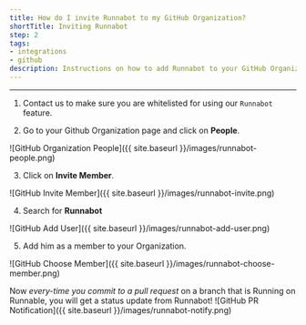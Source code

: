 ```yaml
---
title: How do I invite Runnabot to my GitHub Organization?
shortTitle: Inviting Runnabot
step: 2
tags:
- integrations
- github
description: Instructions on how to add Runnabot to your GitHub Organization
---
```


---

1. Contact us to make sure you are whitelisted for using our `Runnabot` feature.

2. Go to your Github Organization page and click on **People**.

  ![GitHub Organization People]({{ site.baseurl }}/images/runnabot-people.png)

3. Click on **Invite Member**.

  ![GitHub Invite Member]({{ site.baseurl }}/images/runnabot-invite.png)

4. Search for **Runnabot**

  ![GitHub Add User]({{ site.baseurl }}/images/runnabot-add-user.png)

5. Add him as a member to your Organization.

  ![GitHub Choose Member]({{ site.baseurl }}/images/runnabot-choose-member.png)

Now *every-time you commit to a pull request* on a branch that is Running on Runnable, you will get a status update from Runnabot!
![GitHub PR Notification]({{ site.baseurl }}/images/runnabot-notify.png)
